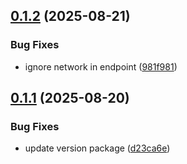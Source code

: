 ## [0.1.2](https://github.com/Watchlog-monitoring/watchlog-rum-react/compare/0.1.1...0.1.2) (2025-08-21)


### Bug Fixes

* ignore network in endpoint ([981f981](https://github.com/Watchlog-monitoring/watchlog-rum-react/commit/981f981185d6e35083fb1cc468c2146afb48d0f5))

## [0.1.1](https://github.com/Watchlog-monitoring/watchlog-rum-react/compare/0.1.0...0.1.1) (2025-08-20)


### Bug Fixes

* update version package ([d23ca6e](https://github.com/Watchlog-monitoring/watchlog-rum-react/commit/d23ca6e84332db5a6b57ec71cfc7936f86f18908))
